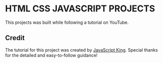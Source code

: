 # HTML CSS JAVASCRIPT PROJECTS
This projects was built while following a tutorial on YouTube.

## Credit
The tutorial for this project was created by [JavaScript King](https://www.youtube.com/@JavaScriptKing). Special thanks for the detailed and easy-to-follow guidance!

